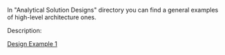 In "Analytical Solution Designs" directory you can find a general examples of high-level architecture ones. 

Description:

[Design Example 1](Analytical%20Solution%20Designs/Design%20Example%201.png)
